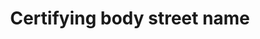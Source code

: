 ---
title: 'Certifying body street name'
field: 'is.certifyingBody.streetName'
slug: 'certification-certifying-body-street-name'
description: 'Full street name and number of an address'
required: False
module: 'Certifying Body'
cluster: 'Certification'
policy: 'Free value. Single value only.'
layout: 'home'
---
